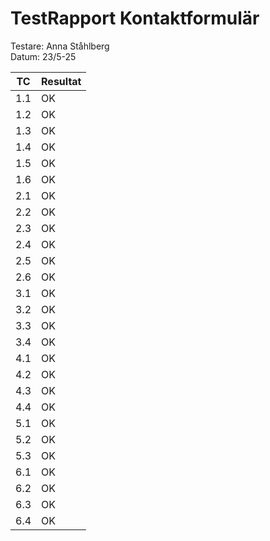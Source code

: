 # TestRapport Kontaktformulär

Testare: Anna Ståhlberg  
Datum: 23/5-25

| TC   | Resultat  |
| ---- | ----------|
| 1.1  |    OK     |
| 1.2  |    OK     |
| 1.3  |    OK     |
| 1.4  |    OK     |
| 1.5  |    OK     |
| 1.6  |    OK     |
| 2.1  |    OK     |
| 2.2  |    OK     |
| 2.3  |    OK     |
| 2.4  |    OK     |
| 2.5  |    OK     |
| 2.6  |    OK     |
| 3.1  |    OK     |
| 3.2  |    OK     |
| 3.3  |    OK     |
| 3.4  |    OK     |
| 4.1  |    OK     |
| 4.2  |    OK     |
| 4.3  |    OK     |
| 4.4  |    OK     |
| 5.1  |    OK     |
| 5.2  |    OK     |
| 5.3  |    OK     |
| 6.1  |    OK     |
| 6.2  |    OK     |
| 6.3  |    OK     |
| 6.4  |    OK     |